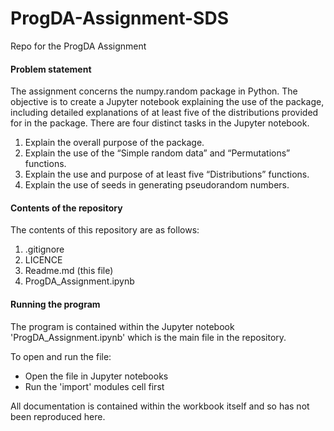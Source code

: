 # ProgDA-Assignment-SDS
Repo for the ProgDA Assignment



#### Problem statement 

The assignment concerns the numpy.random package in Python. The objective is to create a Jupyter notebook explaining the use of the package, including detailed explanations of at least five of the distributions provided for in the package. There are four distinct tasks in the Jupyter notebook. 

1. Explain the overall purpose of the package. 
2. Explain the use of the “Simple random data” and “Permutations” functions. 
3. Explain the use and purpose of at least five “Distributions” functions. 
4. Explain the use of seeds in generating pseudorandom numbers.

#### Contents of the repository

The contents of this repository are as follows:

1. .gitignore
2. LICENCE
3. Readme.md (this file)
4. ProgDA_Assignment.ipynb

#### Running the program

The program is contained within the Jupyter notebook 'ProgDA_Assignment.ipynb' which is the main file in the repository.

To open and run the file:

* Open the file in Jupyter notebooks
* Run the 'import' modules cell first

All documentation is contained within the workbook itself and so has not been reproduced here.

